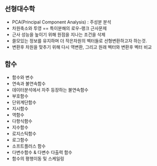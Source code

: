## 선형대수학
- PCA(Principal Component Analysis) : 주성분 분석
 - 차원축소와 투영 == 특이분해의 로우-랭크 근사문제
 - 근사 성능을 높이기 위해 원점을 지나는 조건을 삭제
 - 쓸모있는 정보를 유지하며 더 작은차원의 벡터들로 선형변환하고자 하는것.
 - 변환후 차원을 맞추기 위해 다시 역변환, 그리고 원래 벡터와 변환후 벡터 비교

## 함수
- 함수와 변수
- 연속과 불연속함수
- 데이터분석에서 자주 등장하는 불연속함수
 - 부호함수
 - 단위계단함수
 - 지시함수
- 역함수
- 다항식함수
- 지수함수
- 로지스틱함수
- 로그함수
- 소프트플러스 함수
- 다변수함수 & 다변수 다출력 함수
- 함수의 평행이동 및 스케일링
